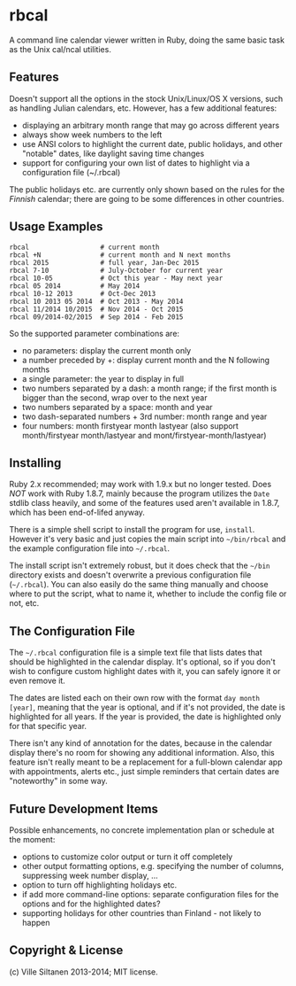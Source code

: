 # rbcal

A command line calendar viewer written in Ruby, doing the same basic
task as the Unix cal/ncal utilities.

## Features

Doesn't support all the options in the stock Unix/Linux/OS X versions,
such as handling Julian calendars, etc. However, has a few
additional features:

 * displaying an arbitrary month range that may go across different years
 * always show week numbers to the left
 * use ANSI colors to highlight the current date, public holidays,
   and other "notable" dates, like daylight saving time changes
 * support for configuring your own list of dates to highlight via a
   configuration file (~/.rbcal)

The public holidays etc. are currently only shown based on the rules
for the *Finnish* calendar; there are going to be some differences
in other countries.


## Usage Examples

    rbcal                  # current month
    rbcal +N               # current month and N next months
    rbcal 2015             # full year, Jan-Dec 2015
    rbcal 7-10             # July-October for current year
    rbcal 10-05            # Oct this year - May next year
    rbcal 05 2014          # May 2014
    rbcal 10-12 2013       # Oct-Dec 2013
    rbcal 10 2013 05 2014  # Oct 2013 - May 2014
    rbcal 11/2014 10/2015  # Nov 2014 - Oct 2015
    rbcal 09/2014-02/2015  # Sep 2014 - Feb 2015

So the supported parameter combinations are:

* no parameters: display the current month only
* a number preceded by +: display current month and the N following months
* a single parameter: the year to display in full
* two numbers separated by a dash: a month range; if the first month
  is bigger than the second, wrap over to the next year
* two numbers separated by a space: month and year
* two dash-separated numbers + 3rd number: month range and year
* four numbers: month firstyear month lastyear (also support
  month/firstyear month/lastyear and mont/firstyear-month/lastyear)


## Installing

Ruby 2.x recommended; may work with 1.9.x but no longer tested. Does
*NOT* work with Ruby 1.8.7, mainly because the program utilizes the
`Date` stdlib class heavily, and some of the features used aren't
available in 1.8.7, which has been end-of-lifed anyway.

There is a simple shell script to install the program for use,
`install`. However it's very basic and just copies the main script
into `~/bin/rbcal` and the example configuration file into `~/.rbcal`.

The install script isn't extremely robust, but it does check that the
`~/bin` directory exists and doesn't overwrite a previous
configuration file (`~/.rbcal`). You can also easily do the same thing
manually and choose where to put the script, what to name it, whether
to include the config file or not, etc.


## The Configuration File

The `~/.rbcal` configuration file is a simple text file that lists
dates that should be highlighted in the calendar display. It's
optional, so if you don't wish to configure custom highlight dates
with it, you can safely ignore it or even remove it.

The dates are listed each on their own row with the format `day month
[year]`, meaning that the year is optional, and if it's not provided,
the date is highlighted for all years. If the year is provided, the
date is highlighted only for that specific year.

There isn't any kind of annotation for the dates, because in the
calendar display there's no room for showing any additional
information. Also, this feature isn't really meant to be a replacement
for a full-blown calendar app with appointments, alerts etc., just
simple reminders that certain dates are "noteworthy" in some way.


## Future Development Items

Possible enhancements, no concrete implementation plan or schedule at
the moment: 

 * options to customize color output or turn it off completely
 * other output formatting options, e.g. specifying the number of
   columns, suppressing week number display, ...
 * option to turn off highlighting holidays etc.
 * if add more command-line options: separate configuration files for
   the options and for the highlighted dates?
 * supporting holidays for other countries than Finland - not likely
   to happen

## Copyright & License

(c) Ville Siltanen 2013-2014; MIT license.
